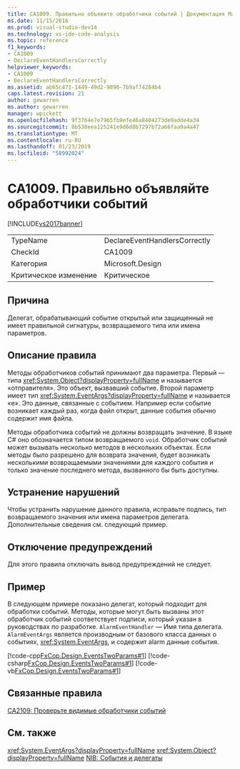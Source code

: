 ```yaml
---
title: CA1009. Правильно объявите обработчики событий | Документация Майкрософт
ms.date: 11/15/2016
ms.prod: visual-studio-dev14
ms.technology: vs-ide-code-analysis
ms.topic: reference
f1_keywords:
- CA1009
- DeclareEventHandlersCorrectly
helpviewer_keywords:
- CA1009
- DeclareEventHandlersCorrectly
ms.assetid: ab65c471-1449-49d2-9896-7b9af74284b4
caps.latest.revision: 21
author: gewarren
ms.author: gewarren
manager: wpickett
ms.openlocfilehash: 9f3764e7e7965fb9efe46a8404273de9adde4a34
ms.sourcegitcommit: 8b538eea125241e9d6d8b7297b72a66faa9a4a47
ms.translationtype: MT
ms.contentlocale: ru-RU
ms.lasthandoff: 01/23/2019
ms.locfileid: "58992024"
---
```

# <a name="ca1009-declare-event-handlers-correctly"></a>CA1009. Правильно объявляйте обработчики событий
[!INCLUDE[vs2017banner](../includes/vs2017banner.md)]

|||
|-|-|
|TypeName|DeclareEventHandlersCorrectly|
|CheckId|CA1009|
|Категория|Microsoft.Design|
|Критическое изменение|Критическое|

## <a name="cause"></a>Причина
 Делегат, обрабатывающий событие открытый или защищенный не имеет правильной сигнатуры, возвращаемого типа или имена параметров.

## <a name="rule-description"></a>Описание правила
 Методы обработчиков событий принимают два параметра. Первый — типа <xref:System.Object?displayProperty=fullName> и называется «отправителя». Это объект, вызвавший событие. Второй параметр имеет тип <xref:System.EventArgs?displayProperty=fullName> и называется «e». Это данные, связанные с событием. Например если событие возникает каждый раз, когда файл открыт, данные события обычно содержит имя файла.

 Методы обработчика событий не должны возвращать значение. В языке C# оно обозначается типом возвращаемого `void`. Обработчик событий может вызывать несколько методов в нескольких объектах. Если методы было разрешено для возврата значения, будет возникать несколькими возвращаемыми значениями для каждого события и только значение последнего метода, вызванного бы быть доступны.

## <a name="how-to-fix-violations"></a>Устранение нарушений
 Чтобы устранить нарушение данного правила, исправьте подпись, тип возвращаемого значения или имена параметров делегата. Дополнительные сведения см. следующий пример.

## <a name="when-to-suppress-warnings"></a>Отключение предупреждений
 Для этого правила отключать вывод предупреждений не следует.

## <a name="example"></a>Пример
 В следующем примере показано делегат, который подходит для обработки событий. Методы, которые могут быть вызваны этот обработчик событий соответствует подписи, который указан в руководствах по разработке. `AlarmEventHandler` — Имя типа делегата. `AlarmEventArgs` является производным от базового класса данных о событиях, <xref:System.EventArgs>, и содержит alarm данные события.

 [!code-cpp[FxCop.Design.EventsTwoParams#1](../snippets/cpp/VS_Snippets_CodeAnalysis/FxCop.Design.EventsTwoParams/cpp/FxCop.Design.EventsTwoParams.cpp#1)]
 [!code-csharp[FxCop.Design.EventsTwoParams#1](../snippets/csharp/VS_Snippets_CodeAnalysis/FxCop.Design.EventsTwoParams/cs/FxCop.Design.EventsTwoParams.cs#1)]
 [!code-vb[FxCop.Design.EventsTwoParams#1](../snippets/visualbasic/VS_Snippets_CodeAnalysis/FxCop.Design.EventsTwoParams/vb/FxCop.Design.EventsTwoParams.vb#1)]

## <a name="related-rules"></a>Связанные правила
 [CA2109: Проверьте видимые обработчики событий](../code-quality/ca2109-review-visible-event-handlers.md)

## <a name="see-also"></a>См. также
 <xref:System.EventArgs?displayProperty=fullName> <xref:System.Object?displayProperty=fullName>
 [NIB: События и делегаты](http://msdn.microsoft.com/d98fd58b-fa4f-4598-8378-addf4355a115)
